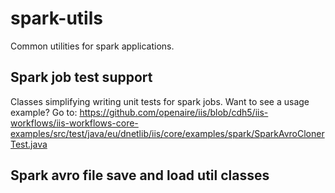# spark-utils
Common utilities for spark applications.

## Spark job test support
Classes simplifying writing unit tests for spark jobs.
Want to see a usage example? Go to: 
https://github.com/openaire/iis/blob/cdh5/iis-workflows/iis-workflows-core-examples/src/test/java/eu/dnetlib/iis/core/examples/spark/SparkAvroClonerTest.java

## Spark avro file save and load util classes
